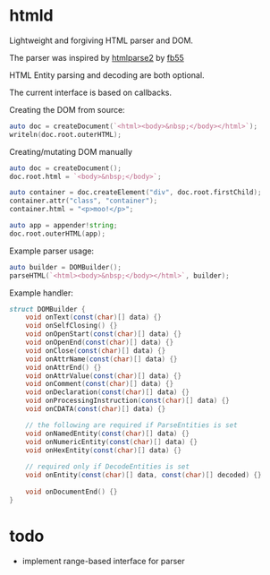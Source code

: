 # htmld
Lightweight and forgiving HTML parser and DOM.

The parser was inspired by [htmlparse2](https://github.com/fb55/htmlparser2) by [fb55](https://github.com/fb55)

HTML Entity parsing and decoding are both optional.

The current interface is based on callbacks.


Creating the DOM from source:
```d
auto doc = createDocument(`<html><body>&nbsp;</body></html>`);
writeln(doc.root.outerHTML);
```


Creating/mutating DOM manually
```d
auto doc = createDocument();
doc.root.html = `<body>&nbsp;</body>`;

auto container = doc.createElement("div", doc.root.firstChild);
container.attr("class", "container");
container.html = "<p>moo!</p>";

auto app = appender!string;
doc.root.outerHTML(app);
```


Example parser usage:
```d
auto builder = DOMBuilder();
parseHTML(`<html><body>&nbsp;</body></html>`, builder);
```


Example handler:
```d
struct DOMBuilder {
    void onText(const(char)[] data) {}
    void onSelfClosing() {}
    void onOpenStart(const(char)[] data) {}
    void onOpenEnd(const(char)[] data) {}
    void onClose(const(char)[] data) {}
    void onAttrName(const(char)[] data) {}
    void onAttrEnd() {}
    void onAttrValue(const(char)[] data) {}
    void onComment(const(char)[] data) {}
    void onDeclaration(const(char)[] data) {}
    void onProcessingInstruction(const(char)[] data) {}
    void onCDATA(const(char)[] data) {}

    // the following are required if ParseEntities is set
    void onNamedEntity(const(char)[] data) {}
    void onNumericEntity(const(char)[] data) {}
    void onHexEntity(const(char)[] data) {}
    
    // required only if DecodeEntities is set
    void onEntity(const(char)[] data, const(char)[] decoded) {}
    
    void onDocumentEnd() {}
}
```


# todo
- implement range-based interface for parser
